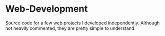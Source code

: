 # Web-Development
Source code for a few web projects I developed independently. Although not heavily commented, they are pretty simple to understand.
